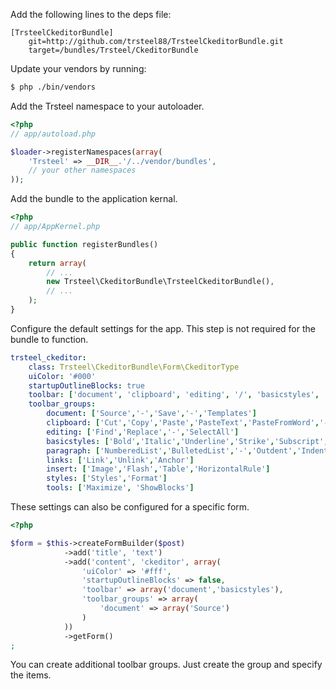 Add the following lines to the deps file:

    [TrsteelCkeditorBundle]
        git=http://github.com/trsteel88/TrsteelCkeditorBundle.git
        target=/bundles/Trsteel/CkeditorBundle

Update your vendors by running:

```bash
$ php ./bin/vendors
```

Add the Trsteel namespace to your autoloader.

```php
<?php
// app/autoload.php

$loader->registerNamespaces(array(
    'Trsteel' => __DIR__.'/../vendor/bundles',
    // your other namespaces
));
```

Add the bundle to the application kernal.

```php
<?php
// app/AppKernel.php

public function registerBundles()
{
    return array(
        // ...
		new Trsteel\CkeditorBundle\TrsteelCkeditorBundle(),
        // ...
    );
}
```

Configure the default settings for the app. This step is not required for the bundle to function.

```yaml
trsteel_ckeditor:
	class: Trsteel\CkeditorBundle\Form\CkeditorType
    uiColor: '#000'
    startupOutlineBlocks: true
    toolbar: ['document', 'clipboard', 'editing', '/', 'basicstyles', 'paragraph', 'links', '/', 'insert', 'styles', 'tools']
    toolbar_groups:
        document: ['Source','-','Save','-','Templates']
        clipboard: ['Cut','Copy','Paste','PasteText','PasteFromWord','-','Undo','Redo']
        editing: ['Find','Replace','-','SelectAll']
        basicstyles: ['Bold','Italic','Underline','Strike','Subscript','Superscript','-','RemoveFormat']
        paragraph: ['NumberedList','BulletedList','-','Outdent','Indent','-','JustifyLeft', 'JustifyCenter','JustifyRight','JustifyBlock']
        links: ['Link','Unlink','Anchor']
        insert: ['Image','Flash','Table','HorizontalRule']
        styles: ['Styles','Format']
        tools: ['Maximize', 'ShowBlocks']
```

These settings can also be configured for a specific form.

```php
<?php

$form = $this->createFormBuilder($post)
            ->add('title', 'text')
            ->add('content', 'ckeditor', array(
				'uiColor' => '#fff',
				'startupOutlineBlocks' => false,
            	'toolbar' => array('document','basicstyles'),
				'toolbar_groups' => array(
					'document' => array('Source')
				)
            ))
            ->getForm()
;
```

You can create additional toolbar groups. Just create the group and specify the items.